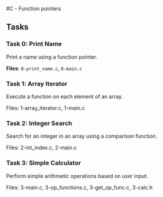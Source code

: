 #C - Function pointers
## Tasks

### Task 0: Print Name
Print a name using a function pointer.

**Files**: `0-print_name.c`, `0-main.c`

### Task 1: Array Iterator
Execute a function on each element of an array.

Files: 1-array_iterator.c, 1-main.c

### Task 2: Integer Search
Search for an integer in an array using a comparison function.

Files: 2-int_index.c, 2-main.c

### Task 3: Simple Calculator
Perform simple arithmetic operations based on user input.

Files: 3-main.c, 3-op_functions.c, 3-get_op_func.c, 3-calc.h

